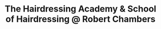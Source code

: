 ---
title: "The Hairdressing Academy & School of Hairdressing @ Robert Chambers"
url: /dublin/the-hairdressing-academy-and-school-of-hairdressing-at-robert-chambers/
shop: hairdresser
---